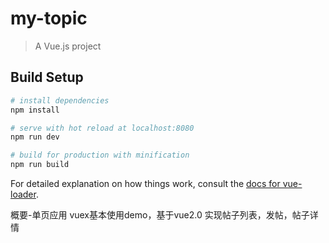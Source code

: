 # my-topic

> A Vue.js project

## Build Setup

``` bash
# install dependencies
npm install

# serve with hot reload at localhost:8080
npm run dev

# build for production with minification
npm run build
```

For detailed explanation on how things work, consult the [docs for vue-loader](http://vuejs.github.io/vue-loader).

概要-单页应用
vuex基本使用demo，基于vue2.0
实现帖子列表，发帖，帖子详情